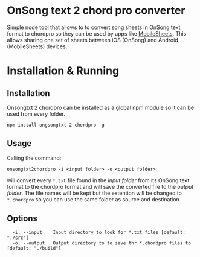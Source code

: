 # OnSong text 2 chord pro converter
Simple node tool that allows to to convert song sheets in [OnSong](https://onsongapp.com/) text format to chordpro so they can be used by apps like [MobileSheets](https://www.zubersoft.com/mobilesheets/).
This allows sharing one set of sheets between iOS (OnSong) and Android (MobileSheets) devices.

# Installation & Running

## Installation
Onsongtxt 2 chordpro can be installed as a global npm module so it can be used from every folder.
```
npm install ongsongtxt-2-chordpro -g
```

## Usage
Calling the command:
```
onsongtxt2chordpro -i <input folder> -o <output folder>
```
will convert every `*.txt` file found in the _input folder_ from its OnSong text format to the chordpro format and will save the converted file to the _output folder_.
The file names will be kept but the extention will be changed to `*.chordpro` so you can use the same folder as source and destination.
## Options
```
  -i, --input    Input directory to look for *.txt files [default: "./src"]
  -o, --output   Output directory to to save thr *.chordpro files to [default: "./build"]
```
 